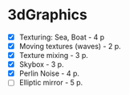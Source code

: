 # 3dGraphics

- [x] Texturing: Sea, Boat - 4 p
- [x] Moving textures (waves) - 2 p.
- [x] Texture mixing - 3 p.
- [x] Skybox - 3 p.
- [x] Perlin Noise - 4 p.
- [ ] Elliptic mirror - 5 p.
